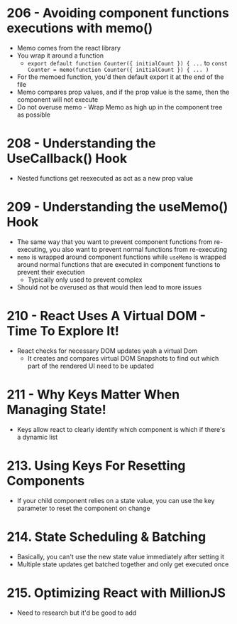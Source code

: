 # 206 - Avoiding component functions executions with memo()

-   Memo comes from the react library
-   You wrap it around a function
    -   `export default function Counter({ initialCount }) { ...` to `const Counter = memo(function Counter({ initialCount }) { ... )`
-   For the memoed function, you'd then default export it at the end of the file
-   Memo compares prop values, and if the prop value is the same, then the component will not execute
-   Do not overuse memo - Wrap Memo as high up in the component tree as possible

# 208 - Understanding the UseCallback() Hook

-   Nested functions get reexecuted as act as a new prop value

# 209 - Understanding the useMemo() Hook

-   The same way that you want to prevent component functions from re-executing, you also want to prevent normal functions from re-executing
-   `memo` is wrapped around component functions while `useMemo` is wrapped around normal functions that are executed in component functions to prevent their execution
    -   Typically only used to prevent complex
-   Should not be overused as that would then lead to more issues

# 210 - React Uses A Virtual DOM - Time To Explore It!

-   React checks for necessary DOM updates yeah a virtual Dom
    -   It creates and compares virtual DOM Snapshots to find out which part of the rendered UI need to be updated

# 211 - Why Keys Matter When Managing State!

-   Keys allow react to clearly identify which component is which if there's a dynamic list

# 213. Using Keys For Resetting Components

-   If your child component relies on a state value, you can use the key parameter to reset the component on change

# 214. State Scheduling & Batching

-   Basically, you can't use the new state value immediately after setting it
-   Multiple state updates get batched together and only get executed once

# 215. Optimizing React with MillionJS

-   Need to research but it'd be good to add
